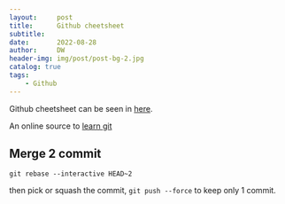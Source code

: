 ```yaml
---
layout:     post
title:      Github cheetsheet
subtitle:   
date:       2022-08-28
author:     DW
header-img: img/post/post-bg-2.jpg
catalog: true
tags:
    - Github
---
```



Github cheetsheet can be seen in [here](https://github.com/scikit-learn/scikit-learn/issues/22289).

An online source to [learn git](https://learngitbranching.js.org/?locale=zh_CN)

## Merge 2 commit
```
git rebase --interactive HEAD~2
```
then pick or squash the commit, `git push --force` to keep only 1 commit. 




